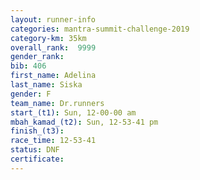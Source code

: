 ```yaml
---
layout: runner-info 
categories: mantra-summit-challenge-2019 
category-km: 35km 
overall_rank:  9999
gender_rank: 
bib: 406
first_name: Adelina
last_name: Siska
gender: F
team_name: Dr.runners
start_(t1): Sun, 12-00-00 am
mbah_kamad_(t2): Sun, 12-53-41 pm
finish_(t3): 
race_time: 12-53-41
status: DNF
certificate: 
---
```

